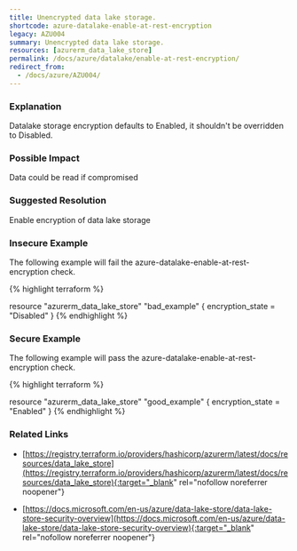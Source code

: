 ```yaml
---
title: Unencrypted data lake storage.
shortcode: azure-datalake-enable-at-rest-encryption
legacy: AZU004
summary: Unencrypted data lake storage. 
resources: [azurerm_data_lake_store] 
permalink: /docs/azure/datalake/enable-at-rest-encryption/
redirect_from: 
  - /docs/azure/AZU004/
---
```


### Explanation


Datalake storage encryption defaults to Enabled, it shouldn't be overridden to Disabled.


### Possible Impact
Data could be read if compromised

### Suggested Resolution
Enable encryption of data lake storage


### Insecure Example

The following example will fail the azure-datalake-enable-at-rest-encryption check.

{% highlight terraform %}

resource "azurerm_data_lake_store" "bad_example" {
	encryption_state = "Disabled"
}
{% endhighlight %}



### Secure Example

The following example will pass the azure-datalake-enable-at-rest-encryption check.

{% highlight terraform %}

resource "azurerm_data_lake_store" "good_example" {
	encryption_state = "Enabled"
}
{% endhighlight %}



### Related Links


- [https://registry.terraform.io/providers/hashicorp/azurerm/latest/docs/resources/data_lake_store](https://registry.terraform.io/providers/hashicorp/azurerm/latest/docs/resources/data_lake_store){:target="_blank" rel="nofollow noreferrer noopener"}

- [https://docs.microsoft.com/en-us/azure/data-lake-store/data-lake-store-security-overview](https://docs.microsoft.com/en-us/azure/data-lake-store/data-lake-store-security-overview){:target="_blank" rel="nofollow noreferrer noopener"}


